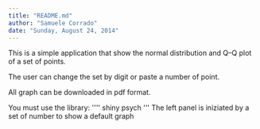 ```yaml
---
title: "README.md"
author: "Samuele Corrado"
date: "Sunday, August 24, 2014"
---
```


This is a  simple application that show the normal distribution and Q–Q plot of a set of points.

The user can change the set by digit or paste a number of point.

All graph can be downloaded in pdf format.

You must use the library: 
''''
shiny
psych
'''
The left panel is iniziated by a set of number to show a default graph


